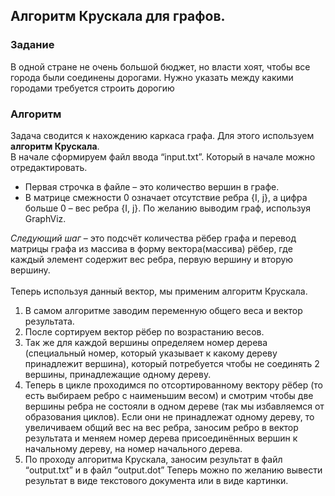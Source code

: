 ## Алгоритм Крускала для графов.

### Задание
В одной стране не очень большой бюджет, но власти хоят, чтобы все города были соединены дорогами. Нужно указать между какими городами требуется строить дорогию

### Алгоритм
Задача сводится к нахождению каркаса графа. Для этого используем **алгоритм Крускала**.<br/>
В начале сформируем файл ввода “input.txt”. Который в начале можно отредактировать.<br/>
* Первая строчка в файле – это количество вершин в графе. 
* В матрице смежности 0 означает отсутствие ребра {I, j}, а цифра больше 0 – вес ребра {I, j}.
По желанию выводим граф, используя GraphViz.<br/>

*Следующий шаг* – это подсчёт количества рёбер графа и перевод матрицы графа из массива в форму вектора(массива) рёбер,
где каждый элемент содержит вес ребра, первую вершину и вторую вершину.<br/>
<br/>
Теперь используя данный вектор, мы применим алгоритм Крускала.
1. В самом алгоритме заводим переменную общего веса и вектор результата.
2. После сортируем вектор рёбер по возрастанию весов.
3. Так же для каждой вершины определяем номер дерева (специальный номер, который указывает к какому дереву принадлежит вершина),
который потребуется чтобы не соединять 2 вершины, принадлежащие одному дереву.
4. Теперь в цикле проходимся по отсортированному вектору рёбер (то есть выбираем ребро с наименьшим весом) и смотрим 
чтобы две вершины ребра не состояли в одном дереве (так мы избавляемся от образования циклов). Если они не принадлежат одному дереву,
то увеличиваем общий вес на вес ребра, заносим ребро в вектор результата и меняем номер дерева присоединённых вершин к начальному дереву, на номер начального дерева.
5. По проходу алгоритма Крускала, заносим результат в файл “output.txt” и в файл “output.dot”
Теперь можно по желанию вывести результат в виде текстового документа или в виде картинки.

